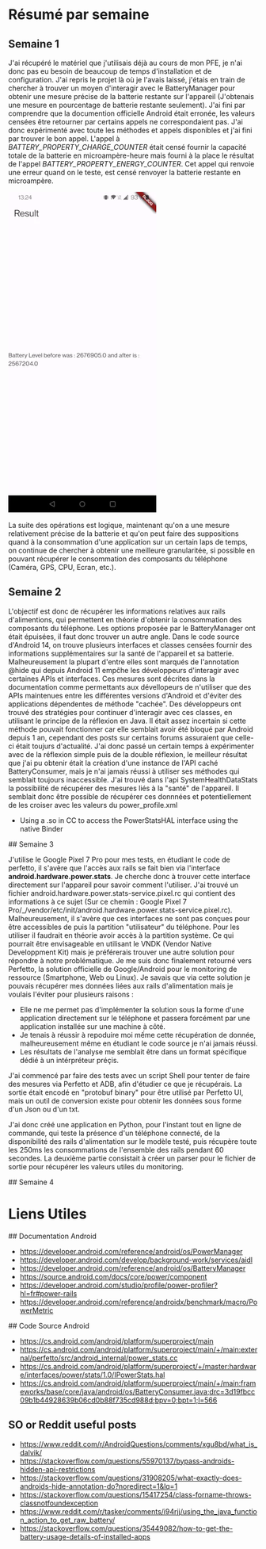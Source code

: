 # Résumé par semaine

## Semaine 1

J'ai récupéré le matériel que j'utilisais déjà au cours de mon PFE, je n'ai donc pas eu besoin de beaucoup de temps d'installation et de configuration.
J'ai repris le projet là où je l'avais laissé, j'étais en train de chercher à trouver un moyen d'interagir avec le BatteryManager pour obtenir une mesure précise de la batterie restante sur l'appareil (J'obtenais une mesure en pourcentage de batterie restante seulement). J'ai fini par comprendre que la documention officielle Android était erronée, les valeurs censées être retourner par certains appels ne correspondaient pas. J'ai donc expérimenté avec toute les méthodes et appels disponibles et j'ai fini par trouver le bon appel. L'appel à *BATTERY_PROPERTY_CHARGE_COUNTER* était censé fournir la capacité totale de la batterie en microampère-heure mais fourni à la place le résultat de l'appel *BATTERY_PROPERTY_ENERGY_COUNTER*. Cet appel qui renvoie une erreur quand on le teste, est censé renvoyer la batterie restante en microampère.

![Not working](https://github.com/Zetos11/StageM2/blob/main/Figures/Screenshot_20240408-132435.webp?raw=true)

La suite des opérations est logique, maintenant qu'on a une mesure relativement précise de la batterie et qu'on peut faire des suppositions quand à la consommation d'une application sur un certain laps de temps, on continue de chercher à obtenir une meilleure granularitée, si possible en pouvant récupérer le consommation des composants du téléphone (Caméra, GPS, CPU, Ecran, etc.).

## Semaine 2 

L'objectif est donc de récupérer les informations relatives aux rails d'alimentions, qui permettent en théorie d'obtenir la consommation des composants du téléphone.
Les options proposée par le BatteryManager ont était épuisées, il faut donc trouver un autre angle.
Dans le code source d'Android 14, on trouve plusieurs interfaces et classes censées fournir des informations supplémentaires sur la santé de l'appareil et sa batterie.
Malheureusement la plupart d'entre elles sont marqués de l'annotation @hide qui depuis Android 11 empĉhe les développeurs d'interagir avec certaines APIs et interfaces.
Ces mesures sont décrites dans la documentation comme permettants aux dévellopeurs de n'utiliser que des APIs maintenues entre les différentes versions d'Android et d'éviter des applications dépendentes de méthode "cachée". Des développeurs ont trouvé des stratégies pour continuer d'interagir avec ces classes, en utilisant le principe de la réflexion en Java. Il était assez incertain si cette méthode pouvait fonctionner car elle semblait avoir été bloqué par Android depuis 1 an, cependant des posts sur certains forums assuraient que celle-ci était toujurs d'actualité. J'ai donc passé un certain temps à expérimenter avec de la réflexion simple puis de la double réflexion, le meilleur résultat que j'ai pu obtenir était la création d'une instance de l'API caché BatteryConsumer, mais je n'ai jamais réussi à utiliser ses méthodes qui semblait toujours inaccessible.
J'ai trouvé dans l'api SystemHealthDataStats la possibilité de récupérer des mesures liés à la "santé" de l'appareil.
Il semblait donc être possible de récupérer ces donnnées et potentiellement de les croiser avec les valeurs du power_profile.xml 


- Using a .so in CC to access the PowerStatsHAL interface using the native Binder


## Semaine 3

J'utilise le Google Pixel 7 Pro pour mes tests, en étudiant le code de perfetto, il s'avère que l'accès aux rails se fait bien via l'interface **android.hardware.power.stats**. 
Je cherche donc à trouver cette interface directement sur l'appareil pour savoir comment l'utiliser. 
J'ai trouvé un fichier android.hardware.power.stats-service.pixel.rc qui contient des informations à ce sujet (Sur ce chemin : Google Pixel 7 Pro/_/vendor/etc/init/android.hardware.power.stats-service.pixel.rc).
Malheureusement, il s'avère que ces interfaces ne sont pas conçues pour être accessibles de puis la partition "utilisateur" du téléphone. 
Pour les utiliser il faudrait en théorie avoir accès à la partition système. Ce qui pourrait être envisageable en utilisant le VNDK (Vendor Native Developpment Kit) mais je préférerais trouver une autre solution pour répondre à notre problématique.
Je me suis donc finalement retourné vers Perfetto, la solution officielle de Google/Android pour le monitoring de ressource (Smartphone, Web ou Linux).
Je savais que via cette solution je pouvais récupérer mes données liées aux rails d'alimentation mais je voulais l'éviter pour plusieurs raisons :
- Elle ne me permet pas d'implémenter la solution sous la forme d'une application directement sur le téléphone et passera forcément par une application installée sur une machine à côté.
- Je tenais à réussir à repoduire moi mếme cette récupération de donnée, malheureusement même en étudiant le code source je n'ai jamais réussi.
- Les résultats de l'analyse me semblait être dans un format spécifique dédié à un intérpréteur préçis.

J'ai commencé par faire des tests avec un script Shell pour tenter de faire des mesures via Perfetto et ADB, afin d'étudier ce que je récupérais. 
La sortie était encodé en "protobuf binary" pour être utilisé par Perfetto UI, mais un outil de conversion existe pour obtenir les données sous forme d'un Json ou d'un txt.

J'ai donc créé une application en Python, pour l'instant tout en ligne de commande, qui teste la présence d'un téléphone connecté, de la disponibilité des rails d'alimentation sur le modèle testé, puis récupère toute les 250ms les consommations de l'ensemble des rails pendant 60 secondes. 
La deuxième partie consistait à créer un parser pour le fichier de sortie pour récupérer les valeurs utiles du monitoring.

## Semaine 4


# Liens Utiles 

## Documentation Android

- https://developer.android.com/reference/android/os/PowerManager
- https://developer.android.com/develop/background-work/services/aidl
- https://developer.android.com/reference/android/os/BatteryManager 
- https://source.android.com/docs/core/power/component
- https://developer.android.com/studio/profile/power-profiler?hl=fr#power-rails
- https://developer.android.com/reference/androidx/benchmark/macro/PowerMetric

## Code Source Android

- https://cs.android.com/android/platform/superproject/main
- https://cs.android.com/android/platform/superproject/main/+/main:external/perfetto/src/android_internal/power_stats.cc
- https://cs.android.com/android/platform/superproject/+/master:hardware/interfaces/power/stats/1.0/IPowerStats.hal
- https://cs.android.com/android/platform/superproject/main/+/main:frameworks/base/core/java/android/os/BatteryConsumer.java;drc=3d19fbcc09b1b44928639b06cd0b88f735cd988d;bpv=0;bpt=1;l=566

## SO or Reddit useful posts

- https://www.reddit.com/r/AndroidQuestions/comments/xgu8bd/what_is_dalvik/
- https://stackoverflow.com/questions/55970137/bypass-androids-hidden-api-restrictions
- https://stackoverflow.com/questions/31908205/what-exactly-does-androids-hide-annotation-do?noredirect=1&lq=1
- https://stackoverflow.com/questions/15417254/class-forname-throws-classnotfoundexception
- https://www.reddit.com/r/tasker/comments/i94rjj/using_the_java_function_action_to_get_raw_battery/
- https://stackoverflow.com/questions/35449082/how-to-get-the-battery-usage-details-of-installed-apps
